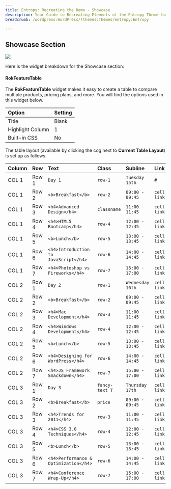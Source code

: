 ```yaml
---
title: Entropy: Recreating the Demo - Showcase
description: Your Guide to Recreating Elements of the Entropy Theme for WordPress
breadcrumb: /wordpress:WordPress/!themes:Themes/entropy:Entropy

---
```


Showcase Section
-----

![][demo]

Here is the widget breakdown for the Showcase section:

#### RokFeatureTable

The **RokFeatureTable** widget makes it easy to create a table to compare multiple products, pricing plans, and more. You will find the options used in this widget below.

| Option           | Setting |  
| :--------------- | :------ |  
| Title            | Blank   |  
| Highlight Column | 1       |  
| Built-in CSS     | No      |  

The table layout (available by clicking the cog next to **Current Table Layout**) is set up as follows:

| Column | Row   | Text                                  | Class          | Subline          | Link        | Style    |  
| :----- | :---- | :------------------------------------ | :------------- | :--------------- | :---------- | :------- |  
| COL 1  | Row 1 | `Day 1`                               | `row-1`        | `Tuesday 15th`   | `#`         | `header` |  
| COL 1  | Row 2 | `<b>Breakfast</b>`                    | `row-2`        | `09:00 - 09:45`  | `cell link` |          |  
| COL 1  | Row 3 | `<h4>Advanced Design</h4>`            | `classname`    | `11:00 - 11:45`  | `cell link` |          |  
| COL 1  | Row 4 | `<h4>HTML5 Bootcamp</h4>`             | `row-4`        | `12:00 - 12:45`  | `cell link` |          |  
| COL 1  | Row 5 | `<b>Lunch</b>`                        | `row-5`        | `13:00 - 13:45`  | `cell link` |          |  
| COL 1  | Row 6 | `<h4>Introduction to JavaScript</h4>` | `row-6`        | `14:00 - 14:45`  | `cell link` |          |  
| COL 1  | Row 7 | `<h4>Photoshop vs Fireworks</h4>`     | `row-7`        | `15:00 - 17:00`  | `cell link` |          |  
| COL 2  | Row 1 | `Day 2`                               | `row-1`        | `Wednesday 16th` | `cell link` |          |  
| COL 2  | Row 2 | `<b>Breakfast</b>`                    | `row-2`        | `09:00 - 09:45`  | `cell link` |          |  
| COL 2  | Row 3 | `<h4>Mac Development</h4>`            | `row-3`        | `11:00 - 11:45`  | `cell link` |          |  
| COL 2  | Row 4 | `<h4>Windows Development</h4>`        | `row-4`        | `12:00 - 12:45`  | `cell link` |          |  
| COL 2  | Row 5 | `<b>Lunch</b>`                        | `row-5`        | `13:00 - 13:45`  | `cell link` |          |  
| COL 2  | Row 6 | `<h4>Designing for WordPress</h4>`    | `row-6`        | `14:00 - 14:45`  | `cell link` |          |  
| COL 2  | Row 7 | `<h4>JS Framework Smackdown</h4>`     | `row-7`        | `15:00 - 17:00`  | `cell link` |          |  
| COL 3  | Row 1 | `Day 3`                               | `fancy-text T` | `Thursday 17th`  | `cell link` |          |  
| COL 3  | Row 2 | `<b>Breakfast</b>`                    | `price`        | `09:00 - 09:45`  | `cell link` |          |  
| COL 3  | Row 3 | `<h4>Trends for 2011</h4>`            | `row-3`        | `11:00 - 11:45`  | `cell link` |          |  
| COL 3  | Row 4 | `<h4>CSS 3.0 Techniques</h4>`         | `row-4`        | `12:00 - 12:45`  | `cell link` |          |  
| COL 3  | Row 5 | `<b>Lunch</b>`                        | `row-5`        | `13:00 - 13:45`  | `cell link` |          |  
| COL 3  | Row 6 | `<h4>Performance & Optimization</h4>` | `row-6`        | `14:00 - 14:45`  | `cell link` |          |  
| COL 3  | Row 7 | `<h4>Conference Wrap-Up</h4>`         | `row-7`        | `15:00 - 17:00`  | `cell link` |          |  

[demo]: assets/demo_3.jpeg
[faq]: faq.md
